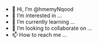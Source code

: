 - 👋 Hi, I’m @hmemyNqood
- 👀 I’m interested in ...
- 🌱 I’m currently learning ...
- 💞️ I’m looking to collaborate on ...
- 📫 How to reach me ...

<!---
hmemyNqood/hmemyNqood is a ✨ special ✨ repository because its `README.md` (this file) appears on your GitHub profile.
You can click the Preview link to take a look at your changes.
--->
